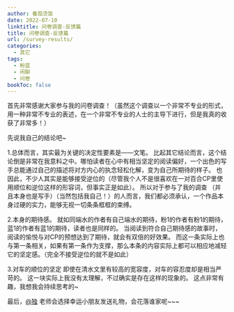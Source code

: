 ```yaml
---
author: 番茄烫饭
date: 2022-07-10
linktitle: 问卷调查-反馈篇
title: 问卷调查-反馈篇
url: /survey-results/
categories:
  - 其它
tags:
  - 粉蓝
  - 闲聊
  - 问卷
bookToc: false
---
```


首先非常感谢大家参与我的问卷调查！（虽然这个调查以一个非常不专业的形式，用一种非常不专业的表述，在一个非常不专业的人士的主导下进行，但是我真的收获了非常多！）

<!--more-->

先说我自己的结论吧~

1.总体而言，其实最为关键的决定性要素是——文笔。
比起其它结论而言，这个结论倒是非常在我意料之中。哪怕读者在心中有相当坚定的阅读偏好，一个出色的写手总能通过自己的描述将对方内心的执念轻松化解，变为自己所期待的样子。
也因此，不少人其实是能够接受逆位的（尽管我个人不是很喜欢在一对百合CP里使用顺位和逆位这样的形容词，但事实正是如此）。
所以对于参与了我的调查 （并且本身也是写手）（当然包括我自己！）的人而言，我们都必须承认，一个作品本身过硬的实力，能够无视一切条条框框的束缚。

2.本身的期待感。
就如同端水的作者有自己端水的期待，粉1的作者有粉1的期待，蓝1的作者有蓝1的期待，读者也是同样的。
当阅读到符合自己期待感的故事时，阅读的愉悦与对CP的预想达到了期待，就会有双倍的好效果。
而这一条实际上也与第一条相关，如果有第一条作为支撑，那么本条的内容实际上都可以相应地减轻它的坚定感。（完全不接受逆位的就不是如此）

3.对车的顺位的坚定
即使在清水文里有较高的宽容度，对车的容忍度却是相当严苛的。
这一块实际上我没有太理解，不过确实是存在这样的现象的。
这点非常有趣，我想我会持续思考的~

最后，[@独](https://guanyue134.lofter.com/) 老师会选择幸运小朋友发送礼物，会花落谁家呢~~~
